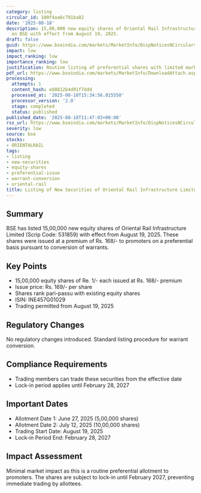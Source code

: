 ```yaml
---
category: listing
circular_id: 100f4aa6c791ba82
date: '2025-08-18'
description: 15,00,000 new equity shares of Oriental Rail Infrastructure Limited listed
  on BSE with effect from August 19, 2025.
draft: false
guid: https://www.bseindia.com/markets/MarketInfo/DispNoticesNCirculars.aspx?Noticeid={15C67E59-76FF-439A-93B9-B88D0715EB4D}&noticeno=20250818-23&dt=08/18/2025&icount=23&totcount=56&flag=0
impact: low
impact_ranking: low
importance_ranking: low
justification: Routine listing of preferential shares with limited market impact
pdf_url: https://www.bseindia.com/markets/MarketInfo/DownloadAttach.aspx?id=20250818-23&attachedId=
processing:
  attempts: 1
  content_hash: e88812b4d91f7ddd
  processed_at: '2025-08-18T15:34:56.815550'
  processor_version: '2.0'
  stage: completed
  status: published
published_date: '2025-08-18T11:47:03+00:00'
rss_url: https://www.bseindia.com/markets/MarketInfo/DispNoticesNCirculars.aspx?Noticeid={15C67E59-76FF-439A-93B9-B88D0715EB4D}&noticeno=20250818-23&dt=08/18/2025&icount=23&totcount=56&flag=0
severity: low
source: bse
stocks:
- ORIENTALRAIL
tags:
- listing
- new-securities
- equity-shares
- preferential-issue
- warrant-conversion
- oriental-rail
title: Listing of New Securities of Oriental Rail Infrastructure Limited
---
```


## Summary

BSE has listed 15,00,000 new equity shares of Oriental Rail Infrastructure Limited (Scrip Code: 531859) with effect from August 19, 2025. These shares were issued at a premium of Rs. 168/- to promoters on a preferential basis pursuant to conversion of warrants.

## Key Points

- 15,00,000 equity shares of Re. 1/- each issued at Rs. 168/- premium
- Issue price: Rs. 169/- per share
- Shares rank pari-passu with existing equity shares
- ISIN: INE457G01029
- Trading permitted from August 19, 2025

## Regulatory Changes

No regulatory changes introduced. Standard listing procedure for warrant conversion.

## Compliance Requirements

- Trading members can trade these securities from the effective date
- Lock-in period applies until February 28, 2027

## Important Dates

- Allotment Date 1: June 27, 2025 (5,00,000 shares)
- Allotment Date 2: July 12, 2025 (10,00,000 shares)
- Trading Start Date: August 19, 2025
- Lock-in Period End: February 28, 2027

## Impact Assessment

Minimal market impact as this is a routine preferential allotment to promoters. The shares are subject to lock-in until February 2027, preventing immediate trading by allottees.